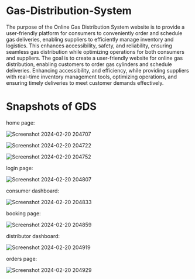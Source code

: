 # Gas-Distribution-System
The purpose of the Online Gas Distribution System website is to provide a user-friendly platform for consumers to conveniently order and schedule gas deliveries, enabling suppliers to efficiently manage inventory and logistics. This enhances accessibility, safety, and reliability, ensuring seamless gas distribution while optimizing operations for both consumers and suppliers.
  The goal is to create a user-friendly website for online gas distribution, enabling customers to order gas cylinders and schedule deliveries. Enhancing accessibility, and efficiency, while providing suppliers with real-time inventory management tools, optimizing operations, and ensuring timely deliveries to meet customer demands effectively.

# Snapshots of GDS

home page:

![Screenshot 2024-02-20 204707](https://github.com/sonjyoti/Gas-Distribution-System/assets/85861164/83abd0f6-6b03-4101-8c8d-37da0ab456a5)

![Screenshot 2024-02-20 204722](https://github.com/sonjyoti/Gas-Distribution-System/assets/85861164/3a31f13f-7099-4567-95b2-26a31c883400)

![Screenshot 2024-02-20 204752](https://github.com/sonjyoti/Gas-Distribution-System/assets/85861164/a0e58e6e-8e84-42da-aa98-4c789fc7d1fe)


login page:

![Screenshot 2024-02-20 204807](https://github.com/sonjyoti/Gas-Distribution-System/assets/85861164/8c3de2bd-491c-4e91-b551-fd27276f5b01)


consumer dashboard:

![Screenshot 2024-02-20 204833](https://github.com/sonjyoti/Gas-Distribution-System/assets/85861164/4423d3ef-1ab8-4416-b427-75129e3de309)

booking page:

![Screenshot 2024-02-20 204859](https://github.com/sonjyoti/Gas-Distribution-System/assets/85861164/2c3a0c6e-c3e8-4a29-8e6c-d19454d20456)

distributor dashboard:

![Screenshot 2024-02-20 204919](https://github.com/sonjyoti/Gas-Distribution-System/assets/85861164/675f151f-c03b-40ab-b94c-909a62eb0091)

orders page:

![Screenshot 2024-02-20 204929](https://github.com/sonjyoti/Gas-Distribution-System/assets/85861164/f55e098f-981c-4df2-8f41-8192512a2eaa)
